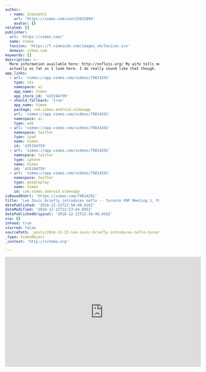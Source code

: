 ```yaml
---
author:
  - name: Inaimathi
    url: 'https://vimeo.com/user22632094'
    avatar: {}
related: []
publisher:
  url: 'https://vimeo.com/'
  name: Vimeo
  favicon: 'https://f.vimeocdn.com/images_v6/favicon.ico'
  domain: vimeo.com
keywords: []
description: >-
  More information available here: http://noflojs.org/ My wife tells me I'm not
  actually as fat as I look here. I do really sound like that though. -_-
app_links:
  - url: 'vimeo://app.vimeo.com/videos/79814291'
    type: ios
    namespace: ai
    app_name: Vimeo
    app_store_id: '425194759'
  - should_fallback: 'true'
    app_name: Vimeo
    package: com.vimeo.android.videoapp
    url: 'vimeo://app.vimeo.com/videos/79814291'
    namespace: ai
    type: web
  - url: 'vimeo://app.vimeo.com/videos/79814291'
    namespace: twitter
    type: ipad
    name: Vimeo
    id: '425194759'
  - url: 'vimeo://app.vimeo.com/videos/79814291'
    namespace: twitter
    type: iphone
    name: Vimeo
    id: '425194759'
  - url: 'vimeo://app.vimeo.com/videos/79814291'
    namespace: twitter
    type: googleplay
    name: Vimeo
    id: com.vimeo.android.videoapp
isBasedOnUrl: 'https://vimeo.com/79814291'
title: 'Leo Zovic briefly introduces noflo -- Toronto FBP Meeting 1, Part 3'
datePublished: '2016-12-22T22:56:48.016Z'
dateModified: '2016-12-22T22:53:44.895Z'
datePublishedOriginal: '2016-12-22T22:56:48.016Z'
via: {}
inFeed: true
starred: false
sourcePath: _posts/2016-12-22-leo-zovic-briefly-introduces-noflo-toronto-fbp-meeting-1.md
_type: VideoObject
_context: 'http://schema.org'

---
```

<iframe src="https://cdn.embedly.com/widgets/media.html?src=https%3A%2F%2Fplayer.vimeo.com%2Fvideo%2F79814291&amp;url=https%3A%2F%2Fvimeo.com%2F79814291&amp;image=https%3A%2F%2Fi.vimeocdn.com%2Fvideo%2F455578971_640.jpg&amp;key=b7d04c9b404c499eba89ee7072e1c4f7&amp;type=text%2Fhtml&amp;schema=vimeo" width="640" height="360" scrolling="no" frameborder="0" allowfullscreen="" style=""></iframe>
